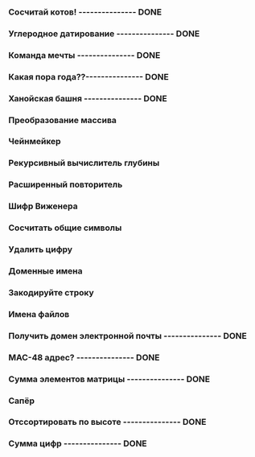 ### **Сосчитай котов!** --------------- **DONE**
### **Углеродное датирование** --------------- **DONE**
### **Команда мечты** --------------- **DONE**
### **Какая пора года??**--------------- **DONE**
### **Ханойская башня** --------------- **DONE**
### **Преобразование массива**
### **Чейнмейкер**
### **Рекурсивный вычислитель глубины**
### **Расширенный повторитель**
### **Шифр Виженера**
### **Сосчитать общие символы**
### **Удалить цифру**
### **Доменные имена**
### **Закодируйте строку**
### **Имена файлов**
### **Получить домен электронной почты** --------------- **DONE**
### **MAC-48 адрес?** --------------- **DONE**
### **Сумма элементов матрицы** --------------- **DONE**
### **Сапёр**
### **Отссортировать по высоте** --------------- **DONE**
### **Сумма цифр** --------------- **DONE**
